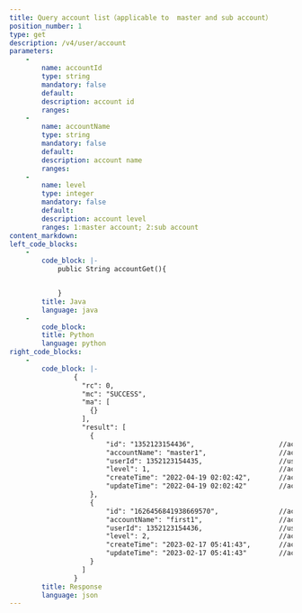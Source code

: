 ```yaml
---
title: Query account list（applicable to  master and sub account）
position_number: 1
type: get
description: /v4/user/account
parameters:
    -
        name: accountId
        type: string
        mandatory: false
        default:
        description: account id
        ranges:
    -
        name: accountName
        type: string
        mandatory: false
        default:
        description: account name
        ranges:
    -
        name: level
        type: integer
        mandatory: false
        default:
        description: account level
        ranges: 1:master account; 2:sub account
content_markdown:
left_code_blocks:
    -
        code_block: |-
            public String accountGet(){


            }
        title: Java
        language: java
    -
        code_block:
        title: Python
        language: python
right_code_blocks:
    -
        code_block: |-
                {
                  "rc": 0,
                  "mc": "SUCCESS",
                  "ma": [
                    {}
                  ],
                  "result": [
                    {
                        "id": "1352123154436",                     //account id
                        "accountName": "master1",                  //account name
                        "userId": 1352123154435,                   //user id
                        "level": 1,                                //account level: 1-master account; 2-sub account
                        "createTime": "2022-04-19 02:02:42",       //account creation time
                        "updateTime": "2022-04-19 02:02:42"        //account update time
                    }, 
                    {
                        "id": "1626456841938669570",               //account id
                        "accountName": "first1",                   //account name
                        "userId": 1352123154436,                   //user id
                        "level": 2,                                //account level: 1-master account; 2-sub account
                        "createTime": "2023-02-17 05:41:43",       //account creation time
                        "updateTime": "2023-02-17 05:41:43"        //account update time
                    }
                  ]
                }
        title: Response
        language: json
---
```

